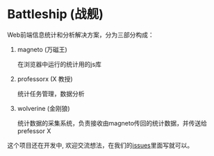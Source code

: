 Battleship (战舰)
==========

Web前端信息统计和分析解决方案，分为三部分构成：

1. magneto (万磁王)

    在浏览器中运行的统计用的js库

2. professorx (X 教授)

    统计任务管理，数据分析

3. wolverine (金刚狼)

    统计数据的采集系统，负责接收由magneto传回的统计数据，并传送给prefessor X

这个项目还在开发中, 欢迎交流想法，在我们的[issues](https://github.com/alicnwd/battleship/issues)里面写就可以。
